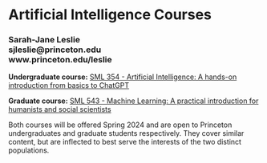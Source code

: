 
<h1>Artificial Intelligence Courses<br></h1>
<h3>Sarah-Jane Leslie<br>
sjleslie@princeton.edu<br>
www.princeton.edu/leslie</h3>

<p><b>Undergraduate course:</b> <a href="/SML354">SML 354 - Artificial Intelligence: A hands-on introduction from basics to ChatGPT</a></p>

<p><b>Graduate course:</b> <a href="/SML543">SML 543 - Machine Learning: A practical introduction for humanists and social scientists</a></p>

<p>Both courses will be offered Spring 2024 and are open to Princeton undergraduates and graduate students respectively. They cover similar content, but are inflected to best serve the interests of the two distinct populations. </p>


